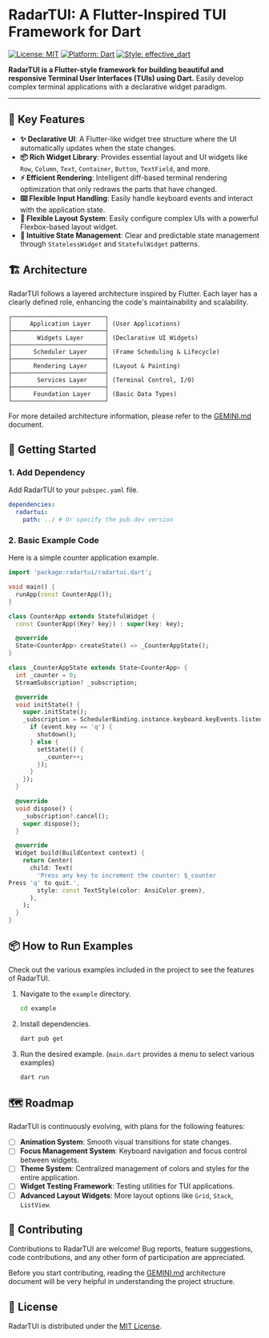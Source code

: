 # RadarTUI: A Flutter-Inspired TUI Framework for Dart

[![License: MIT](https://img.shields.io/badge/License-MIT-yellow.svg)](https://opensource.org/licenses/MIT)
[![Platform: Dart](https://img.shields.io/badge/Platform-Dart-blue.svg)](https://dart.dev)
[![Style: effective_dart](https://img.shields.io/badge/style-effective_dart-40c4ff.svg)](https://dart.dev/guides/language/effective-dart)

**RadarTUI is a Flutter-style framework for building beautiful and responsive Terminal User Interfaces (TUIs) using Dart.** Easily develop complex terminal applications with a declarative widget paradigm.

---

## 🎯 Key Features

- **✨ Declarative UI**: A Flutter-like widget tree structure where the UI automatically updates when the state changes.
- **📦 Rich Widget Library**: Provides essential layout and UI widgets like `Row`, `Column`, `Text`, `Container`, `Button`, `TextField`, and more.
- **⚡️ Efficient Rendering**: Intelligent diff-based terminal rendering optimization that only redraws the parts that have changed.
- **⌨️ Flexible Input Handling**: Easily handle keyboard events and interact with the application state.
- **🎨 Flexible Layout System**: Easily configure complex UIs with a powerful Flexbox-based layout widget.
- **🧭 Intuitive State Management**: Clear and predictable state management through `StatelessWidget` and `StatefulWidget` patterns.

## 🏗️ Architecture

RadarTUI follows a layered architecture inspired by Flutter. Each layer has a clearly defined role, enhancing the code's maintainability and scalability.

```
┌──────────────────────────┐
│     Application Layer    │ (User Applications)
├──────────────────────────┤
│       Widgets Layer      │ (Declarative UI Widgets)
├──────────────────────────┤
│      Scheduler Layer     │ (Frame Scheduling & Lifecycle)
├──────────────────────────┤
│      Rendering Layer     │ (Layout & Painting)
├──────────────────────────┤
│       Services Layer     │ (Terminal Control, I/O)
├──────────────────────────┤
│      Foundation Layer    │ (Basic Data Types)
└──────────────────────────┘
```

For more detailed architecture information, please refer to the [GEMINI.md](GEMINI.md) document.

## 🚀 Getting Started

### 1. Add Dependency

Add RadarTUI to your `pubspec.yaml` file.

```yaml
dependencies:
  radartui:
    path: ../ # Or specify the pub.dev version
```

### 2. Basic Example Code

Here is a simple counter application example.

```dart
import 'package:radartui/radartui.dart';

void main() {
  runApp(const CounterApp());
}

class CounterApp extends StatefulWidget {
  const CounterApp({Key? key}) : super(key: key);

  @override
  State<CounterApp> createState() => _CounterAppState();
}

class _CounterAppState extends State<CounterApp> {
  int _counter = 0;
  StreamSubscription? _subscription;

  @override
  void initState() {
    super.initState();
    _subscription = SchedulerBinding.instance.keyboard.keyEvents.listen((event) {
      if (event.key == 'q') {
        shutdown();
      } else {
        setState(() {
          _counter++;
        });
      }
    });
  }

  @override
  void dispose() {
    _subscription?.cancel();
    super.dispose();
  }

  @override
  Widget build(BuildContext context) {
    return Center(
      child: Text(
        'Press any key to increment the counter: $_counter
Press 'q' to quit.',
        style: const TextStyle(color: AnsiColor.green),
      ),
    );
  }
}
```

## 📦 How to Run Examples

Check out the various examples included in the project to see the features of RadarTUI.

1.  Navigate to the `example` directory.

    ```sh
    cd example
    ```

2.  Install dependencies.

    ```sh
    dart pub get
    ```

3.  Run the desired example. (`main.dart` provides a menu to select various examples)
    ```sh
    dart run
    ```

## 🗺️ Roadmap

RadarTUI is continuously evolving, with plans for the following features:

- [ ] **Animation System**: Smooth visual transitions for state changes.
- [ ] **Focus Management System**: Keyboard navigation and focus control between widgets.
- [ ] **Theme System**: Centralized management of colors and styles for the entire application.
- [ ] **Widget Testing Framework**: Testing utilities for TUI applications.
- [ ] **Advanced Layout Widgets**: More layout options like `Grid`, `Stack`, `ListView`.

## 🤝 Contributing

Contributions to RadarTUI are welcome! Bug reports, feature suggestions, code contributions, and any other form of participation are appreciated.

Before you start contributing, reading the [GEMINI.md](GEMINI.md) architecture document will be very helpful in understanding the project structure.

## 📜 License

RadarTUI is distributed under the [MIT License](LICENSE).